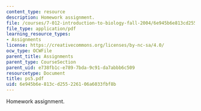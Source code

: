 ```yaml
---
content_type: resource
description: Homework assignment.
file: /courses/7-012-introduction-to-biology-fall-2004/6e945b6e813cd255226106a6033fbf8b_ps5.pdf
file_type: application/pdf
learning_resource_types:
- Assignments
license: https://creativecommons.org/licenses/by-nc-sa/4.0/
ocw_type: OCWFile
parent_title: Assignments
parent_type: CourseSection
parent_uid: e738fb1c-e789-7bda-9c91-da7abbb6c509
resourcetype: Document
title: ps5.pdf
uid: 6e945b6e-813c-d255-2261-06a6033fbf8b
---
```

Homework assignment.